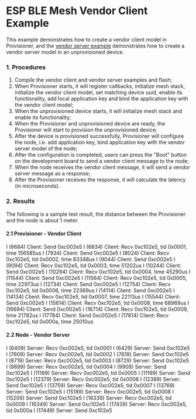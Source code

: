 ESP BLE Mesh Vendor Client Example
==================================

This example demonstrates how to create a vendor client model in Provisioner, and the [vendor server example](../vendor_server) demonstrates how to create a vendor server model in an unprovisioned device.

### 1. Procedures
1. Compile the vendor client and vendor server examples and flash;
2. When Provisioner starts, it will register callbacks, initialize mesh stack, initialize the vendor client model, set matching device uuid, enable its functionality, add local application key and bind the application key with the vendor client model;
3. When the unprovisioned device starts, it will initialize mesh stack and enable its functionality;
4. When the Provisioner and unprovisioned device are ready, the Provisioner will start to provision the unprovisioned device;
5. After the device is provisioned successfully, Provisioner will configure the node, i.e. add application key, bind application key with the vendor server model of the node;
6. After the configuration is completed, users can press the "Boot" button on the development board to send a vendor client message to the node;
7. When the node receives the vendor client message, it will send a vendor server message as a response;
8. After the Provisioner receives the response, it will calculate the latency (in microseconds).

### 2. Results
The following is a sample test result, the distance between the Provisioner and the node is about 1 meter.

#### 2.1 Provisioner - Vendor Client
I (6684) Client: Send 0xc002e5
I (6834) Client: Recv 0xc102e5, tid 0x0001, time 156585us
I (7934) Client: Send 0xc002e5
I (8024) Client: Recv 0xc102e5, tid 0x0002, time 83348us
I (9044) Client: Send 0xc002e5
I (9094) Client: Recv 0xc102e5, tid 0x0003, time 51202us
I (10244) Client: Send 0xc002e5
I (10294) Client: Recv 0xc102e5, tid 0x0004, time 45290us
I (11544) Client: Send 0xc002e5
I (11564) Client: Recv 0xc102e5, tid 0x0005, time 22973us
I (12734) Client: Send 0xc002e5
I (12754) Client: Recv 0xc102e5, tid 0x0006, time 22369us
I (14114) Client: Send 0xc002e5
I (14134) Client: Recv 0xc102e5, tid 0x0007, time 22113us
I (15544) Client: Send 0xc002e5
I (15614) Client: Recv 0xc102e5, tid 0x0008, time 68969us
I (16694) Client: Send 0xc002e5
I (16714) Client: Recv 0xc102e5, tid 0x0009, time 21782us
I (17784) Client: Send 0xc002e5
I (17814) Client: Recv 0xc102e5, tid 0x000a, time 25010us

#### 2.2 Node - Vendor Server
I (6409) Server: Recv 0xc002e5, tid 0x0001
I (6429) Server: Send 0xc102e5
I (7609) Server: Recv 0xc002e5, tid 0x0002
I (7619) Server: Send 0xc102e5
I (8719) Server: Recv 0xc002e5, tid 0x0003
I (8729) Server: Send 0xc102e5
I (9899) Server: Recv 0xc002e5, tid 0x0004
I (9909) Server: Send 0xc102e5
I (11189) Server: Recv 0xc002e5, tid 0x0005
I (11199) Server: Send 0xc102e5
I (12379) Server: Recv 0xc002e5, tid 0x0006
I (12389) Server: Send 0xc102e5
I (13759) Server: Recv 0xc002e5, tid 0x0007
I (13769) Server: Send 0xc102e5
I (15189) Server: Recv 0xc002e5, tid 0x0008
I (15209) Server: Send 0xc102e5
I (16339) Server: Recv 0xc002e5, tid 0x0009
I (16349) Server: Send 0xc102e5
I (17439) Server: Recv 0xc002e5, tid 0x000a
I (17449) Server: Send 0xc102e5